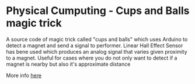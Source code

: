 # Physical Cumputing - Cups and Balls magic trick

A source code of magic trick called "cups and balls" which uses Arduino to detect a magnet and send a signal to performer.
Linear Hall Effect Sensor has bene used which produces an analog signal that varies given proximity to a magnet. Useful for cases where you do not only want to detect if a magnet is nearby but also it's approximate distance

More info <a href="http://magic.hosting.nyu.edu/blog/physical-computing/pcomp-midterm-cups-and-balls/">here</a>
